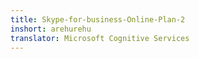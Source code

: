 ```yaml
---
title: Skype-for-business-Online-Plan-2
inshort: arehurehu
translator: Microsoft Cognitive Services
---
```




